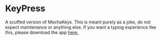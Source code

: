 # KeyPress
A scuffed version of MechaKeys. This is meant purely as a joke, do not expect maintenance or anything else.
If you want a typing experience like this, please download the app [here.](https://mechakeys.robolab.io)
